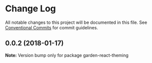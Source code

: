 # Change Log

All notable changes to this project will be documented in this file.
See [Conventional Commits](https://conventionalcommits.org) for commit guidelines.

<a name="0.0.2"></a>
## 0.0.2 (2018-01-17)




**Note:** Version bump only for package garden-react-theming

